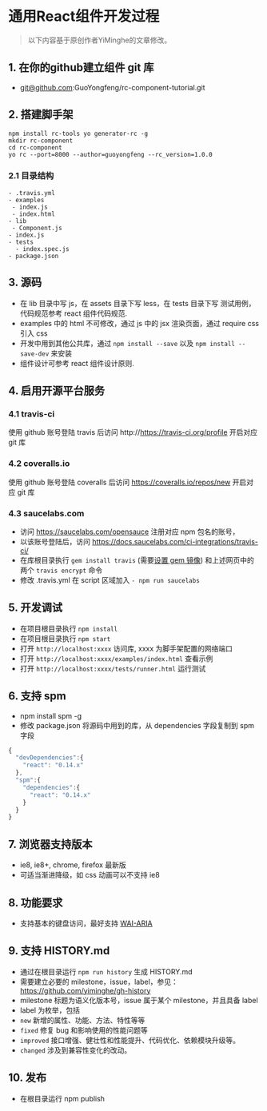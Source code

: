 # 通用React组件开发过程

> 以下内容基于原创作者YiMinghe的文章修改。

## 1. 在你的github建立组件 git 库

- git@github.com:GuoYongfeng/rc-component-tutorial.git

## 2. 搭建脚手架

```
npm install rc-tools yo generator-rc -g
mkdir rc-component
cd rc-component
yo rc --port=8000 --author=guoyongfeng --rc_version=1.0.0
```

### 2.1 目录结构

```
- .travis.yml
- examples
 - index.js
 - index.html
- lib
 - Component.js
- index.js
- tests
  - index.spec.js
- package.json
```

## 3. 源码

- 在 lib 目录中写 js，在 assets 目录下写 less，在 tests 目录下写 测试用例，代码规范参考 react 组件代码规范.
- examples 中的 html 不可修改，通过 js 中的 jsx 渲染页面，通过 require css 引入 css
- 开发中用到其他公共库，通过 `npm install --save` 以及 `npm install --save-dev` 来安装
- 组件设计可参考 react 组件设计原则.

## 4. 启用开源平台服务

### 4.1 travis-ci

使用 github 账号登陆 travis 后访问 http://https://travis-ci.org/profile 开启对应 git 库

### 4.2 coveralls.io

使用 github 账号登陆 coveralls 后访问 https://coveralls.io/repos/new 开启对应 git 库

### 4.3 saucelabs.com

- 访问 https://saucelabs.com/opensauce 注册对应 npm 包名的账号，
- 以该账号登陆后，访问 https://docs.saucelabs.com/ci-integrations/travis-ci/
- 在库根目录执行 `gem install travis` (需要[设置 gem 镜像](https://ruby.taobao.org/)) 和上述网页中的两个 `travis encrypt` 命令
- 修改 .travis.yml 在 script 区域加入 `- npm run saucelabs`

## 5. 开发调试

- 在项目根目录执行 `npm install`
- 在项目根目录执行 `npm start`
- 打开 `http://localhost:xxxx` 访问库, xxxx 为脚手架配置的网络端口
- 打开 `http://localhost:xxxx/examples/index.html` 查看示例
- 打开 `http://localhost:xxxx/tests/runner.html` 运行测试

## 6. 支持 spm

- npm install spm -g
- 修改 package.json 将源码中用到的库，从 dependencies 字段复制到 spm 字段

```js
{
  "devDependencies":{
    "react": "0.14.x"
  },
  "spm":{
    "dependencies":{
      "react": "0.14.x"
    }
  }
}
```

## 7. 浏览器支持版本

- ie8, ie8+, chrome, firefox 最新版
- 可适当渐进降级，如 css 动画可以不支持 ie8

## 8. 功能要求

- 支持基本的键盘访问，最好支持 [WAI-ARIA](http://www.w3.org/TR/wai-aria/)

## 9. 支持 HISTORY.md

- 通过在根目录运行 `npm run history` 生成 HISTORY.md
- 需要建立必要的 milestone，issue，label，参见： https://github.com/yiminghe/gh-history
- milestone 标题为语义化版本号，issue 属于某个 milestone，并且具备 label
- label 为枚举，包括
 - `new` 新增的属性、功能、方法、特性等等
 - `fixed` 修复 bug 和影响使用的性能问题等
 - `improved` 接口增强、健壮性和性能提升、代码优化、依赖模块升级等。
 - `changed` 涉及到兼容性变化的改动。

## 10. 发布

- 在根目录运行 npm publish
